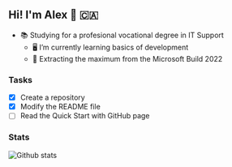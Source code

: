 ## Hi! I'm Alex 👋 :canada:

- :books: Studying for a profesional vocational degree in IT Support
    -  :desktop_computer: I’m currently learning basics of development
    - 🌱 Extracting the maximum from the Microsoft Build 2022

### Tasks
- [x] Create a repository
- [x] Modify the README file
- [ ] Read the Quick Start with GitHub page

### Stats
![Github stats](https://github-readme-stats.vercel.app/api?username=yourGithubUsername)